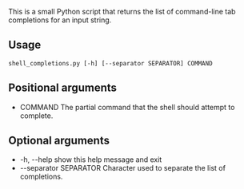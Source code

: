 This is a small Python script that returns the list of command-line tab completions
for an input string.

Usage
-----
`shell_completions.py [-h] [--separator SEPARATOR] COMMAND`

Positional arguments
--------------------

 - COMMAND               The partial command that the shell should attempt to
                        complete.

Optional arguments
------------------

 - -h, --help            show this help message and exit
 - --separator SEPARATOR
                        Character used to separate the list of completions.

